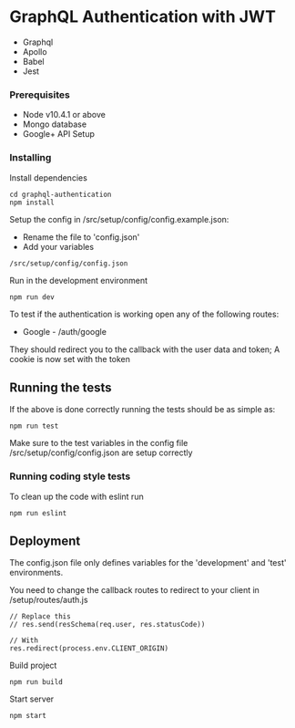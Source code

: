 # GraphQL Authentication with JWT

* Graphql
* Apollo
* Babel
* Jest

### Prerequisites

* Node v10.4.1 or above
* Mongo database
* Google+ API Setup

### Installing

Install dependencies

```
cd graphql-authentication
npm install
```

Setup the config in /src/setup/config/config.example.json:
* Rename the file to 'config.json'
* Add your variables

```
/src/setup/config/config.json
```

Run in the development environment

```
npm run dev
```

To test if the authentication is working open any of the following routes:
* Google - /auth/google

They should redirect you to the callback with the user data and token; A cookie is now set with the token

## Running the tests

If the above is done correctly running the tests should be as simple as:

```
npm run test
```

Make sure to the test variables in the config file /src/setup/config/config.json are setup correctly

### Running coding style tests

To clean up the code with eslint run

```
npm run eslint
```

## Deployment

The config.json file only defines variables for the 'development' and 'test' environments.

You need to change the callback routes to redirect to your client in /setup/routes/auth.js

```
// Replace this
// res.send(resSchema(req.user, res.statusCode))

// With
res.redirect(process.env.CLIENT_ORIGIN)
```

Build project
```
npm run build
```

Start server
```
npm start
```
